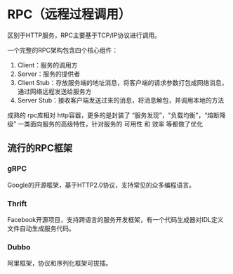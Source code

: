 # RPC（远程过程调用）

区别于HTTP服务，RPC主要基于TCP/IP协议进行调用。

一个完整的RPC架构包含四个核心组件：
1. Client：服务的调用方
2. Server：服务的提供者
3. Client Stub：存放服务端的地址消息，将客户端的请求参数打包成网络消息，通过网络远程发送给服务方
4. Server Stub：接收客户端发送过来的消息，将消息解包，并调用本地的方法

成熟的 rpc库相对 http容器，更多的是封装了 “服务发现”，"负载均衡"，“熔断降级” 一类面向服务的高级特性，针对服务的 可用性 和 效率 等都做了优化

## 流行的RPC框架

### gRPC

Google的开源框架，基于HTTP2.0协议，支持常见的众多编程语言。

### Thrift

Facebook开源项目，支持跨语言的服务开发框架，有一个代码生成器对IDL定义文件自动生成服务代码。

### Dubbo

阿里框架，协议和序列化框架可拔插。



